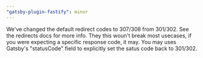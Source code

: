 ```yaml
---
"gatsby-plugin-fastify": minor
---
```


We've changed the default redirect codes to 307/308 from 301/302. See the redirects docs for more info. They this woun't break most usecases, if you were expecting a specific response code, it may. You may uses Gatsby's "statusCode" field to explicitly set the satus code back to 301/302.
